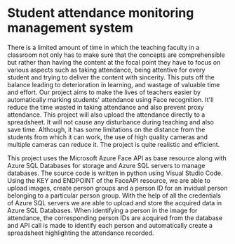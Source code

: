 # Student attendance monitoring management system

There is a limited amount of time in which the teaching faculty in a classroom not only has to make sure that the concepts are comprehensible but rather than having the content at the focal point they have to focus on various aspects such as taking attendance, being attentive for every student and trying to deliver the content with sincerity. This puts off the balance leading to deterioration in learning, and wastage of valuable time and effort. Our project aims to make the lives of teachers easier by automatically marking students' attendance using Face recognition. It'll reduce the time wasted in taking attendance and also prevent proxy attendance. This project will also upload the attendance directly to a spreadsheet. It will not cause any disturbance during teaching and also save time. Although, it has some limitations on the distance from the students from which it can work, the use of high quality cameras and multiple cameras can reduce it. The project is quite realistic and efficient. 

This project uses the Microsoft Azure Face API as base resource along with Azure SQL Databases for storage and Azure SQL servers to manage databases. 
The source code is written in python using Visual Studio Code. 
Using the KEY and ENDPOINT of the FaceAPI resource, we are able to upload images, create person groups and a person ID for an invidual person belonging to a particular person group. With the help of all the credentials of Azure SQL servers we are able to upload and store the acquired data in Azure SQL Databases.
When identifying a person in the image for attendance, the corresponding person IDs are acquired from the database and API call is made to identify each person and automatically create a spreadsheet highlighting the attendance recorded.
